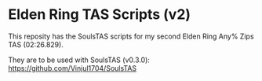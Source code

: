 # Elden Ring TAS Scripts (v2)

This reposity has the SoulsTAS scripts for my second Elden Ring Any% Zips TAS (02:26.829).

They are to be used with SoulsTAS (v0.3.0): https://github.com/Vinjul1704/SoulsTAS
